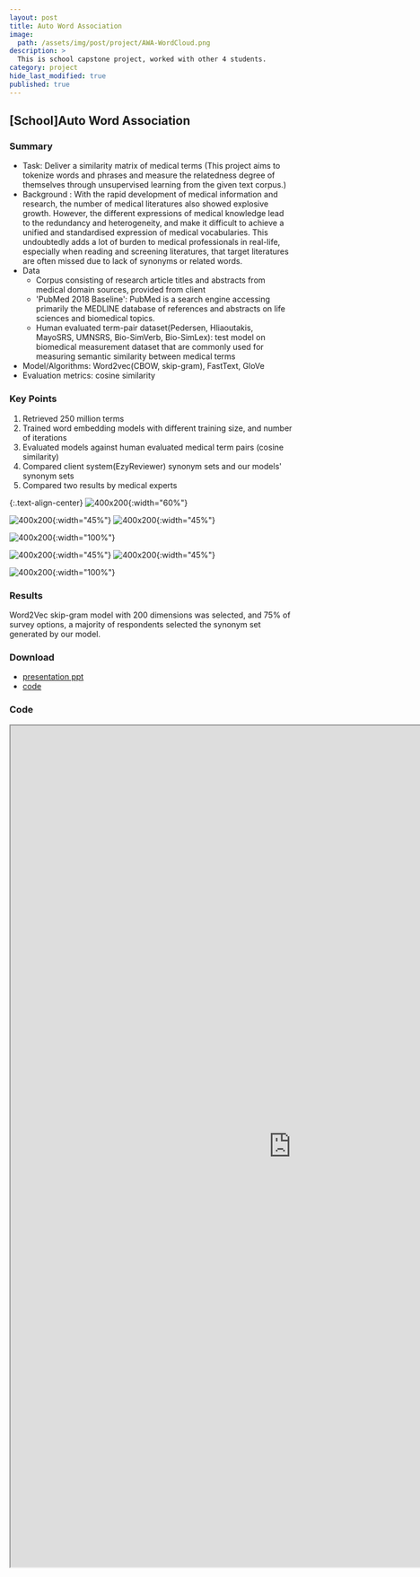 ```yaml
---
layout: post
title: Auto Word Association
image: 
  path: /assets/img/post/project/AWA-WordCloud.png
description: >
  This is school capstone project, worked with other 4 students.
category: project
hide_last_modified: true
published: true
---
```

## [School]Auto Word Association

### Summary
* Task: Deliver a similarity matrix of medical terms
(This project aims to tokenize words and phrases and measure the relatedness degree of themselves through unsupervised learning from the given text corpus.)
* Background : With the rapid development of medical information and research, the number of medical literatures also showed explosive growth. However, the different expressions of medical knowledge lead to the redundancy and heterogeneity, and make it difficult to achieve a unified and standardised expression of medical vocabularies. This undoubtedly adds a lot of burden to medical professionals in real-life, especially when reading and screening literatures, that target literatures are often missed due to lack of synonyms or related words. 
* Data
  - Corpus consisting of research article titles and abstracts from medical domain sources, provided from client
  - 'PubMed 2018 Baseline': PubMed is a search engine accessing primarily the MEDLINE database of references and abstracts on life sciences and biomedical topics. 
  - Human evaluated term-pair dataset(Pedersen, Hliaoutakis, MayoSRS, UMNSRS, Bio-SimVerb, Bio-SimLex): test model on biomedical measurement dataset that are commonly used for measuring semantic similarity between medical terms
* Model/Algorithms: Word2vec(CBOW, skip-gram), FastText, GloVe
* Evaluation metrics: cosine similarity 

### Key Points
1. Retrieved 250 million terms
2. Trained word embedding models with different training size, and number of iterations
3. Evaluated models against human evaluated medical term pairs (cosine similarity)
4. Compared client system(EzyReviewer) synonym sets and our models' synonym sets
5. Compared two results by medical experts

{:.text-align-center}
![400x200](/assets/img/post/project/AWA-FrequentWord.png){:width="60%"}


![400x200](/assets/img/post/project/AWA-PCA.png){:width="45%"}
![400x200](/assets/img/post/project/AWA-tSNE.png){:width="45%"}


![400x200](/assets/img/post/project/AWA-CompareModels.png){:width="100%"}


![400x200](/assets/img/post/project/AWA-SimilarityWords.png){:width="45%"}
![400x200](/assets/img/post/project/AWA-Survey.png){:width="45%"}

![400x200](/assets/img/post/project/AWA-SimilarityMatrix.png){:width="100%"}

### Results
Word2Vec skip-gram model with 200 dimensions was selected, 
and 75% of survey options, a majority of respondents selected the synonym set generated by our model. 


### Download
* <a href="https://github.com/soyeonkimgithub/Volatility-Forecasting/blob/main/CS5703_Presentation.pdf">presentation ppt</a>
* <a href="https://github.com/soyeonkimgithub/AWA/blob/main/AutoWordAssociation_Core.ipynb">code</a>

### Code
<iframe src="https://nbviewer.org/gist/soyeonkimgithub/3fcf7d5796d1fbe122a92c5b280408a2" width="1000" height="1500" scrolling="yes" frameborder="1"></iframe>

